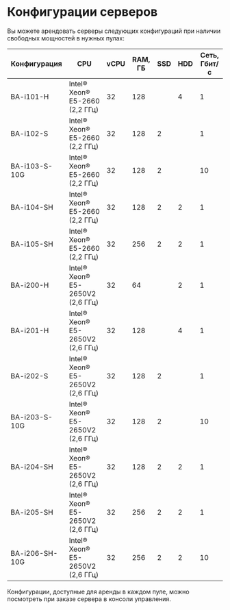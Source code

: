 # Конфигурации серверов

Вы можете арендовать серверы следующих конфигураций при наличии свободных мощностей в нужных пулах:

| Конфигурация   | CPU                              | vCPU | RAM, ГБ | SSD   | HDD   | Сеть, Гбит/с |
|----------------|----------------------------------|------|---------|-------|-------|--------------|
| BA-i101-H      | Intel® Xeon® E5-2660 (2,2 ГГц)   | 32   | 128     |       | 4     | 1            |
| BA-i102-S      | Intel® Xeon® E5-2660 (2,2 ГГц)   | 32   | 128     | 2     |       | 1            |
| BA-i103-S-10G  | Intel® Xeon® E5-2660 (2,2 ГГц)   | 32   | 128     | 2     |       | 10           |
| BA-i104-SH     | Intel® Xeon® E5-2660 (2,2 ГГц)   | 32   | 128     | 2     | 2     | 1            |
| BA-i105-SH     | Intel® Xeon® E5-2660 (2,2 ГГц)   | 32   | 256     | 2     | 2     | 1            | 
| BA-i200-H      | Intel® Xeon® E5-2650V2 (2,6 ГГц) | 32   | 64      |       | 2     | 1            |
| BA-i201-H      | Intel® Xeon® E5-2650V2 (2,6 ГГц) | 32   | 128     |       | 4     | 1            |
| BA-i202-S      | Intel® Xeon® E5-2650V2 (2,6 ГГц) | 32   | 128     | 2     |       | 1            |
| BA-i203-S-10G  | Intel® Xeon® E5-2650V2 (2,6 ГГц) | 32   | 128     | 2     |       | 10           |
| BA-i204-SH     | Intel® Xeon® E5-2650V2 (2,6 ГГц) | 32   | 128     | 2     | 2     | 1            |
| BA-i205-SH     | Intel® Xeon® E5-2650V2 (2,6 ГГц) | 32   | 256     | 2     | 2     | 1            |
| BA-i206-SH-10G | Intel® Xeon® E5-2650V2 (2,6 ГГц) | 32   | 256     | 2     | 2     | 10           |

Конфигурации, доступные для аренды в каждом пуле, можно посмотреть при заказе сервера в консоли управления. 